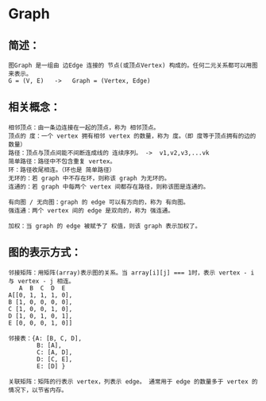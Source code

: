 # Graph

## 简述：

    图Graph 是一组由 边Edge 连接的 节点(或顶点Vertex) 构成的。任何二元关系都可以用图来表示。
    G = (V, E)   ->   Graph = (Vertex, Edge)

## 相关概念：

    相邻顶点：由一条边连接在一起的顶点，称为 相邻顶点。
    顶点的 度：一个 vertex 拥有相邻 vertex 的数量，称为 度。（即 度等于顶点拥有的边的数量）
    路径：顶点与顶点间能不间断连成线的 连续序列。 ->  v1,v2,v3,...vk
    简单路径：路径中不包含重复 vertex。
    环：路径收尾相连。（环也是 简单路径）
    无环的：若 graph 中不存在环，则称该 graph 为无环的。
    连通的：若 graph 中每两个 vertex 间都存在路径，则称该图是连通的。

    有向图 / 无向图：graph 的 edge 可以有方向的，称为 有向图。
    强连通：两个 vertex 间的 edge 是双向的，称为 强连通。

    加权：当 graph 的 edge 被赋予了 权值，则该 graph 表示加权了。

## 图的表示方式：

    邻接矩阵：用矩阵(array)表示图的关系。当 array[i][j] === 1时，表示 vertex - i 与 vertex - j 相连。
       A  B  C  D  E
    A[[0, 1, 1, 1, 0],
    B [1, 0, 0, 0, 0],
    C [1, 0, 0, 1, 0],
    D [1, 0, 1, 0, 1],
    E [0, 0, 0, 1, 0]]

    邻接表：{A: [B, C, D],
            B: [A],
            C: [A, D],
            D: [C, E],
            E: [D] }

    关联矩阵：矩阵的行表示 vertex，列表示 edge。 通常用于 edge 的数量多于 vertex 的情况下，以节省内存。